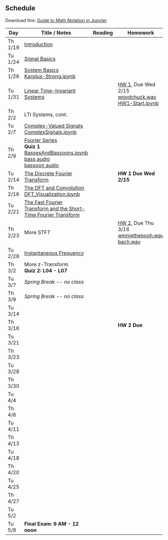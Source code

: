 ## Schedule

Download this: [Guide to Math Notation in Jupyter](examples/MathNotationGuide.ipynb)


| Day     | Title / Notes                                                      | Reading               | Homework                                   |
|---------|--------------------------------------------------------------------|-----------------------|--------------------------------------------|
| Th 1/19 | [Introduction](lectures/L00-Introduction.pdf)                      |                       |                                            |
| Tu 1/24 | [Signal Basics](lectures/L01-SignalBasics.pdf)                     |                       |                                            |
| Th 1/26 | [System Basics](lectures/L02-SystemBasics.pdf)<br>[Karplus-Strong.ipynb](examples/Karplus-Strong.ipynb) |                       |                                            |
| Tu 1/31 | [Linear Time-Invariant Systems](lectures/L03-LTISystems.pdf)       |                       | [HW 1](homeworks/hw1.pdf), Due Wed 2/15<br>[woodchuck.wav](homeworks/woodchuck.wav)<br>[HW1-Start.ipynb](homeworks/HW1-Start.ipynb)  |
| Th 2/2  | LTI Systems, cont.                                                 |                       |                                            |
| Tu 2/7  | [Complex-Valued Signals](lectures/L04-ComplexSignals.pdf)<br>[ComplexSignals.ipynb](examples/ComplexSignals.ipynb) |                       |                                            |
| Th 2/9  | [Fourier Series](lectures/L05-FourierSeries.pdf)<br>**Quiz 1**<br>[BassesAndBassoons.ipynb](examples/BassesAndBassoons.ipynb)<br>[bass audio](examples/double-bass_A1_1_forte_arco-normal.wav)<br>[bassoon audio](examples/bassoon_A2_1_forte_normal.wav) |                       |                                            |
| Tu 2/14 | [The Discrete Fourier Transform](lectures/L06-DiscreteFourierTransform.pdf) |              | **HW 1 Due Wed 2/15**                      |
| Th 2/16 | [The DFT and Convolution](lectures/L07-DFTConvolution.pdf)<br>[DFT_Visualization.ipynb](examples/DFT_Visualization.ipynb) |                       |                                            |
| Tu 2/21 | [The Fast Fourier Transform and the Short-Time Fourier Transform](lectures/L08-FFT_STFT.pdf) |                       |                                            |
| Th 2/23 | More STFT                                             |                       | [HW 2](homeworks/hw2.pdf), Due Thu 3/16<br>[winniethepooh.wav](homeworks/winniethepooh.wav)<br>[bach.wav](homeworks/bach.wav) |
| Tu 2/28 | [Instantaneous Frequency](lectures/L09-InstantaneousFrequency.pdf)  |                       |                                            |
| Th 3/2  | More z-Transform<br>**Quiz 2: L04 - L07**                                              |                       |                                            |
| Tu 3/7  | *Spring Break -- no class* | | |
| Th 3/9  | *Spring Break -- no class* | | |
| Tu 3/14 |                                                                    |                       |                                            |
| Th 3/16 |                                                                    |                       | **HW 2 Due**                               |
| Tu 3/21 |                                                                    |                       |                                            |
| Th 3/23 |                                                                    |                       |                                            |
| Tu 3/28 |                                                                    |                       |                                            |
| Th 3/30 |                                                                    |                       |                                            |
| Tu 4/4  |                                                                    |                       |                                            |
| Th 4/6  |                                                                    |                       |                                            |
| Tu 4/11 |                                                                    |                       |                                            |
| Th 4/13 |                                                                    |                       |                                            |
| Tu 4/18 |                                                                    |                       |                                            |
| Th 4/20 |                                                                    |                       |                                            |
| Tu 4/25 |                                                                    |                       |                                            |
| Th 4/27 |                                                                    |                       |                                            |
| Tu 5/2  |                                                                    |                       |                                            |
| Tu 5/9  | **Final Exam: 9 AM - 12 noon**                                     |                       |                                            |
